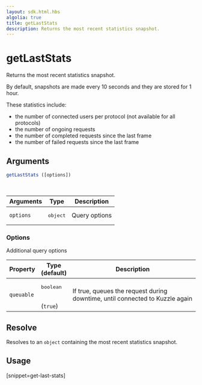 ```yaml
---
layout: sdk.html.hbs
algolia: true
title: getLastStats
description: Returns the most recent statistics snapshot.
---
```



# getLastStats

Returns the most recent statistics snapshot.

By default, snapshots are made every 10 seconds and they are stored for 1 hour.

These statistics include:

* the number of connected users per protocol (not available for all protocols)
* the number of ongoing requests
* the number of completed requests since the last frame
* the number of failed requests since the last frame

## Arguments

```javascript
getLastStats ([options])
```

<br/>

| Arguments | Type   | Description                         |
| --------- | ------ | ----------------------------------- |
| `options` | <pre>object</pre> | Query options | no       |

### **Options**

Additional query options

| Property   | Type<br/>(default)   | Description                       |
| ---------- | ------- | --------------------------------- |
| `queuable` | <pre>boolean</pre><br/>(`true`) | If true, queues the request during downtime, until connected to Kuzzle again |


## Resolve

Resolves to an `object` containing the most recent statistics snapshot.

## Usage

[snippet=get-last-stats]
